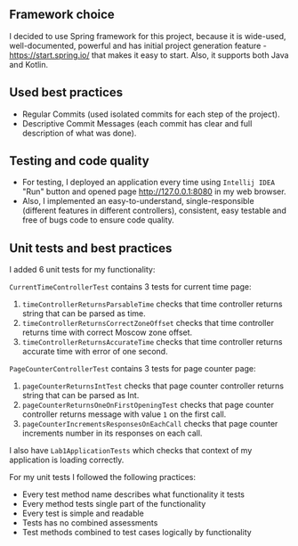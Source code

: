 ## Framework choice

I decided to use Spring framework for this project, because it is wide-used, well-documented, powerful and has initial project generation feature - https://start.spring.io/ that makes it easy to start. Also, it supports both Java and Kotlin.

## Used best practices
- Regular Commits (used isolated commits for each step of the project).
- Descriptive Commit Messages (each commit has clear and full description of what was done).

## Testing and code quality
- For testing, I deployed an application every time using `Intellij IDEA` "Run" button and opened page http://127.0.0.1:8080 in my web browser.
- Also, I implemented an easy-to-understand, single-responsible (different features in different controllers), consistent, easy testable and free of bugs code to ensure code quality.

## Unit tests and best practices

I added 6 unit tests for my functionality:

`CurrentTimeControllerTest` contains 3 tests for current time page:
1. `timeControllerReturnsParsableTime` checks that time controller returns string that can be parsed as time.
2. `timeControllerReturnsCorrectZoneOffset` checks that time controller returns time with correct Moscow zone offset. 
3. `timeControllerReturnsAccurateTime` checks that time controller returns accurate time with error of one second.

`PageCounterControllerTest` contains 3 tests for page counter page:
1. `pageCounterReturnsIntTest` checks that page counter controller returns string that can be parsed as Int.
2. `pageCounterReturnsOneOnFirstOpeningTest` checks that page counter controller returns message with value `1` on the first call.
3. `pageCounterIncrementsResponsesOnEachCall` checks that page counter increments number in its responses on each call.

I also have `Lab1ApplicationTests` which checks that context of my application is loading correctly.

For my unit tests I followed the following practices:
- Every test method name describes what functionality it tests
- Every method tests single part of the functionality
- Every test is simple and readable
- Tests has no combined assessments
- Test methods combined to test cases logically by functionality
